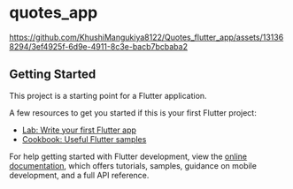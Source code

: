 # quotes_app


https://github.com/KhushiMangukiya8122/Quotes_flutter_app/assets/131368294/3ef4925f-6d9e-4911-8c3e-bacb7bcbaba2


## Getting Started

This project is a starting point for a Flutter application.

A few resources to get you started if this is your first Flutter project:

- [Lab: Write your first Flutter app](https://docs.flutter.dev/get-started/codelab)
- [Cookbook: Useful Flutter samples](https://docs.flutter.dev/cookbook)

For help getting started with Flutter development, view the
[online documentation](https://docs.flutter.dev/), which offers tutorials,
samples, guidance on mobile development, and a full API reference.
